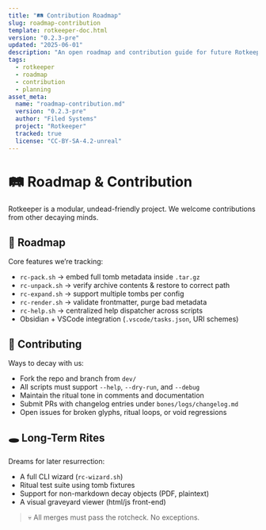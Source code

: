 ```yaml
---
title: "🛤️ Contribution Roadmap"
slug: roadmap-contribution
template: rotkeeper-doc.html
version: "0.2.3-pre"
updated: "2025-06-01"
description: "An open roadmap and contribution guide for future Rotkeeper tasks and feature tracking."
tags:
  - rotkeeper
  - roadmap
  - contribution
  - planning
asset_meta:
  name: "roadmap-contribution.md"
  version: "0.2.3-pre"
  author: "Filed Systems"
  project: "Rotkeeper"
  tracked: true
  license: "CC-BY-SA-4.2-unreal"
---
```


# 🛤️ Roadmap & Contribution

Rotkeeper is a modular, undead-friendly project. We welcome contributions from other decaying minds.

## 📅 Roadmap

Core features we’re tracking:

- `rc-pack.sh` → embed full tomb metadata inside `.tar.gz`
- `rc-unpack.sh` → verify archive contents & restore to correct path
- `rc-expand.sh` → support multiple tombs per config
- `rc-render.sh` → validate frontmatter, purge bad metadata
- `rc-help.sh` → centralized help dispatcher across scripts
- Obsidian + VSCode integration (`.vscode/tasks.json`, URI schemes)

## 🔧 Contributing

Ways to decay with us:

- Fork the repo and branch from `dev/`
- All scripts must support `--help`, `--dry-run`, and `--debug`
- Maintain the ritual tone in comments and documentation
- Submit PRs with changelog entries under `bones/logs/changelog.md`
- Open issues for broken glyphs, ritual loops, or void regressions

## 🕳️ Long-Term Rites

Dreams for later resurrection:

- A full CLI wizard (`rc-wizard.sh`)
- Ritual test suite using tomb fixtures
- Support for non-markdown decay objects (PDF, plaintext)
- A visual graveyard viewer (html/js front-end)

> 💀 All merges must pass the rotcheck. No exceptions.